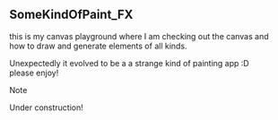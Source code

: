 ## SomeKindOfPaint_FX

this is my canvas playground where I am checking out the canvas and  
how to draw and generate elements of all kinds.  
  
Unexpectedly it evolved to be a a strange kind of painting app :D  
please enjoy!  
  
> [!NOTE]
> Under construction!

  
